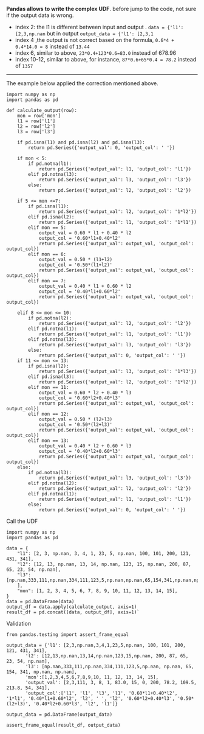 **Pandas allows to write the complex UDF**. before jump to the code, not sure if the output data is wrong.
- index 2: the l1 is different between input and output . `data = {'l1': [2,3,np.nan` but in output `output_data = {'l1': [2,3,1`
- index 4 ,the output is not correct based on the formula, `0.6*4 + 0.4*14.0 = 8` instead of `13.44`
- index 6, similar to above, `23*0.4+123*0.6=83.0` instead of 678.96
- index 10-12, similar to above, for instance, `87*0.6+65*0.4 = 78.2` instead of `1357`
_______
The example below applied the correction mentioned above.

    import numpy as np
    import pandas as pd
    
    def calculate_output(row):
        mon = row['mon']
        l1 = row['l1']
        l2 = row['l2']
        l3 = row['l3']
    
        if pd.isna(l1) and pd.isna(l2) and pd.isna(l3):
            return pd.Series({'output_val': 0, 'output_col': ' '})
    
        if mon < 5:
            if pd.notna(l1):
                return pd.Series({'output_val': l1, 'output_col': 'l1'})
            elif pd.notna(l3):
                return pd.Series({'output_val': l3, 'output_col': 'l3'})
            else:
                return pd.Series({'output_val': l2, 'output_col': 'l2'})
    
        if 5 <= mon <=7:
            if pd.isna(l1):
                return pd.Series({'output_val': l2, 'output_col': '1*l2'})
            elif pd.isna(l2):
                return pd.Series({'output_val': l1, 'output_col': '1*l1'})
            elif mon == 5:
                output_val = 0.60 * l1 + 0.40 * l2
                output_col = '0.60*l1+0.40*l2'
                return pd.Series({'output_val': output_val, 'output_col': output_col})
            elif mon == 6:
                output_val = 0.50 * (l1+l2)
                output_col = '0.50*(l1+l2)'
                return pd.Series({'output_val': output_val, 'output_col': output_col})
            elif mon == 7:
                output_val = 0.40 * l1 + 0.60 * l2
                output_col = '0.40*l1+0.60*l2'
                return pd.Series({'output_val': output_val, 'output_col': output_col})
    
        elif 8 <= mon <= 10:
            if pd.notna(l2):
                return pd.Series({'output_val': l2, 'output_col': 'l2'})
            elif pd.notna(l1):
                return pd.Series({'output_val': l1, 'output_col': 'l1'})
            elif pd.notna(l3):
                return pd.Series({'output_val': l3, 'output_col': 'l3'})
            else:
                return pd.Series({'output_val': 0, 'output_col': ' '})
        if 11 <= mon <= 13:
            if pd.isna(l2):
                return pd.Series({'output_val': l3, 'output_col': '1*l3'})
            elif pd.isna(l3):
                return pd.Series({'output_val': l2, 'output_col': '1*l2'})        
            elif mon == 11:
                output_val = 0.60 * l2 + 0.40 * l3
                output_col = '0.60*l2+0.40*l3'
                return pd.Series({'output_val': output_val, 'output_col': output_col})
            elif mon == 12:
                output_val = 0.50 * (l2+l3)
                output_col = '0.50*(l2+l3)'
                return pd.Series({'output_val': output_val, 'output_col': output_col})
            elif mon == 13:
                output_val = 0.40 * l2 + 0.60 * l3
                output_col = '0.40*l2+0.60*l3'
                return pd.Series({'output_val': output_val, 'output_col': output_col})
        else:
            if pd.notna(l3):
                return pd.Series({'output_val': l3, 'output_col': 'l3'})
            elif pd.notna(l2):
                return pd.Series({'output_val': l2, 'output_col': 'l2'})
            elif pd.notna(l1):
                return pd.Series({'output_val': l1, 'output_col': 'l1'})
            else:
                return pd.Series({'output_val': 0, 'output_col': ' '})


Call the UDF

    import numpy as np
    import pandas as pd
    
    data = {
        "l1": [2, 3, np.nan, 3, 4, 1, 23, 5, np.nan, 100, 101, 200, 121, 431, 341],
        "l2": [12, 13, np.nan, 13, 14, np.nan, 123, 15, np.nan, 200, 87, 65, 23, 54, np.nan],
        "l3": [np.nan,333,111,np.nan,334,111,123,5,np.nan,np.nan,65,154,341,np.nan,np.nan,
        ],
        "mon": [1, 2, 3, 4, 5, 6, 7, 8, 9, 10, 11, 12, 13, 14, 15],
    }
    data = pd.DataFrame(data)
    output_df = data.apply(calculate_output, axis=1)
    result_df = pd.concat([data, output_df], axis=1)`

Validation

    from pandas.testing import assert_frame_equal
    
    output_data = {'l1': [2,3,np.nan,3,4,1,23,5,np.nan, 100, 101, 200, 121, 431, 341],
           'l2': [12,13,np.nan,13,14,np.nan,123,15,np.nan, 200, 87, 65, 23, 54, np.nan],
           'l3': [np.nan,333,111,np.nan,334,111,123,5,np.nan, np.nan, 65, 154, 341, np.nan, np.nan],
           'mon':[1,2,3,4,5,6,7,8,9,10, 11, 12, 13, 14, 15],
           'output_val': [2,3,111, 3, 8, 1, 83.0, 15, 0, 200, 78.2, 109.5, 213.8, 54, 341],
           'output_col':['l1', 'l1', 'l3', 'l1', '0.60*l1+0.40*l2', '1*l1', '0.40*l1+0.60*l2', 'l2', ' ', 'l2', '0.60*l2+0.40*l3', '0.50*(l2+l3)', '0.40*l2+0.60*l3', 'l2', 'l1']}
    
    output_data = pd.DataFrame(output_data)
    
    assert_frame_equal(result_df, output_data)


